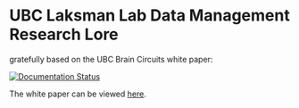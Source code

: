 # UBC Laksman Lab Data Management Research Lore

gratefully based on the UBC Brain Circuits white paper:

[![Documentation Status](https://readthedocs.org/projects/ubcbraincircuits/badge/?version=latest)](https://ubcbraincircuits.readthedocs.io/en/latest/?badge=latest)

The white paper can be viewed <a href="https://ubcbraincircuits.readthedocs.io/en/latest/">here</a>.
